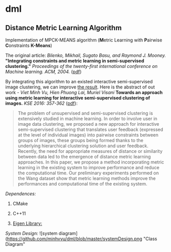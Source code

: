 # dml
## Distance Metric Learning Algorithm

Implementation of MPCK-MEANS algorithm (**M**etric Learning with **P**airwise **C**onstraints **K-Means**)

The original article: *Bilenko, Mikhail, Sugato Basu, and Raymond J. Mooney.* **"Integrating constraints and metric learning in semi-supervised clustering."** *Proceedings of the twenty-first international conference on Machine learning. ACM, 2004.*
([pdf](http://research.microsoft.com/en-us/um/people/mbilenko/papers/04-semi-icml.pdf))

By integrating this algorithm to an existed interactive semi-supervised image clustering, we can improve [the result](https://minhvvu.github.io/demo/stage1/index.html).
Here is the abstract of out work - *Viet Minh Vu, Hien Phuong Lai, Muriel Visani* **Towards an approach using metric learning for interactive semi-supervised clustering of images.**  *KSE 2016: 357-362* ([pdf](https://minhvvu.github.io/demo/article/KSE_paper89_approach-metric-learning_2016.pdf)):

> The problem of unsupervised and semi-supervised clustering is extensively studied in machine learning. In order to involve user in image data clustering, we proposed a new approach for interactive semi-supervised clustering that translates user feedback (expressed at the level of individual images) into pairwise constraints between groups of images, these groups being formed thanks to the underlying hierarchical clustering solution and user feedback. Recently, the need for appropriate measures of distance or similarity between data led to the emergence of distance metric learning approaches. In this paper, we propose a method incorporating metric learning in the existing system to improve performance and reduce the computational time. Our preliminary experiments performed on the Wang dataset show that metric learning methods improve the performances and computational time of the existing system.

*Dependences:*

1. CMake

2. C++11

3. [Eigen Library:](http://eigen.tuxfamily.org/index.php?title=Main_Page)


*System Design:*
![system diagram](https://github.com/minhvvu/dml/blob/master/systemDesign.png "Class Diagram"
